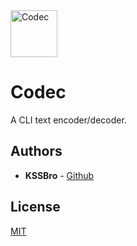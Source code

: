 <img alt="Codec" src="https://raw.githubusercontent.com/KSSBro/codec/gh-pages/resources/logo/logo.png" height="75">

# Codec
A CLI text encoder/decoder.

## Authors

- **KSSBro** - [Github](https://github.com/KSSBro)

## License

[MIT](https://choosealicense.com/licenses/mit/)